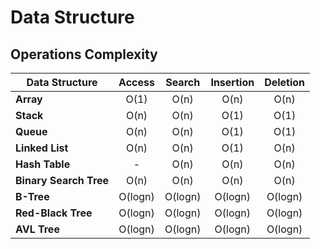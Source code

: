 # Data Structure

## Operations Complexity

| Data Structure         | Access  | Search  | Insertion | Deletion |
| ---------------------- | :-----: | :-----: | :-------: | :------: |
| **Array**              |  O(1)   |  O(n)   |   O(n)    |   O(n)   |
| **Stack**              |  O(n)   |  O(n)   |   O(1)    |   O(1)   |
| **Queue**              |  O(n)   |  O(n)   |   O(1)    |   O(1)   |
| **Linked List**        |  O(n)   |  O(n)   |   O(1)    |   O(n)   |
| **Hash Table**         |    -    |  O(n)   |   O(n)    |   O(n)   |
| **Binary Search Tree** |  O(n)   |  O(n)   |   O(n)    |   O(n)   |
| **B-Tree**             | O(logn) | O(logn) |  O(logn)  | O(logn)  |
| **Red-Black Tree**     | O(logn) | O(logn) |  O(logn)  | O(logn)  |
| **AVL Tree**           | O(logn) | O(logn) |  O(logn)  | O(logn)  |
